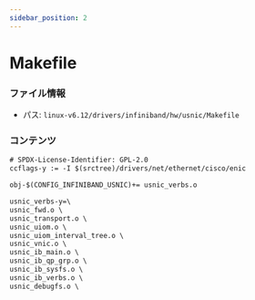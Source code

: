 ```yaml
---
sidebar_position: 2
---
```

# Makefile

### ファイル情報

- パス: `linux-v6.12/drivers/infiniband/hw/usnic/Makefile`

### コンテンツ

```txt
# SPDX-License-Identifier: GPL-2.0
ccflags-y := -I $(srctree)/drivers/net/ethernet/cisco/enic

obj-$(CONFIG_INFINIBAND_USNIC)+= usnic_verbs.o

usnic_verbs-y=\
usnic_fwd.o \
usnic_transport.o \
usnic_uiom.o \
usnic_uiom_interval_tree.o \
usnic_vnic.o \
usnic_ib_main.o \
usnic_ib_qp_grp.o \
usnic_ib_sysfs.o \
usnic_ib_verbs.o \
usnic_debugfs.o \

```
